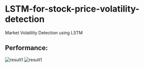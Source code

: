 # LSTM-for-stock-price-volatility-detection
Market Volatility Detection using LSTM

## Performance:

![result1](https://github.com/6amir6hosein6/LSTM-for-stock-price-volatility-detection/blob/main/result/000-performance.png)
![result1](https://github.com/6amir6hosein6/LSTM-for-stock-price-volatility-detection/blob/main/result/001-performance.png)
